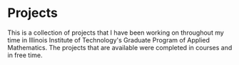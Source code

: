 # Projects
This is a collection of projects that I have been working on throughout my time in Illinois Institute of Technology's Graduate Program of Applied Mathematics. The projects that are available were completed in courses and in free time. 
